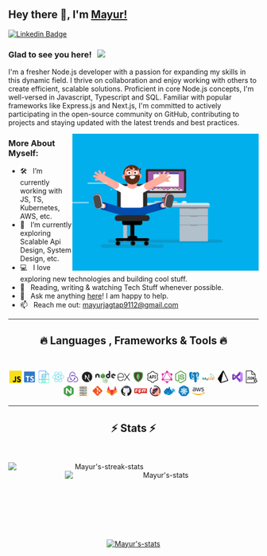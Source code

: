 ## Hey there 👋, I'm [Mayur!](https://github.com/MayurJagtap-Dev/)

[![Linkedin Badge](https://img.shields.io/badge/-LinkedIn-0e76a8?style=flat-square&logo=Linkedin&logoColor=white)](https://linkedin.com/in/mayurjagtap-dev)

### Glad to see you here! &nbsp; ![](https://visitor-badge.glitch.me/badge?page_id=MayurJagtap-Dev.MayurJagtap-Dev&style=flat-square&color=0088cc)

I'm a fresher Node.js developer with a passion for expanding my skills in this dynamic field. I thrive on collaboration and enjoy working with others to create efficient, scalable solutions. Proficient in core Node.js concepts, I'm well-versed in Javascript, Typescript and SQL. Familiar with popular frameworks like Express.js and Next.js, I'm committed to actively participating in the open-source community on GitHub, contributing to projects and staying updated with the latest trends and best practices.

<p>
<img align="right" height="275" width="375" alt="" src="https://raw.githubusercontent.com/MayurJagtap-Dev/MayurJagtap-Dev/master/assets/coder.gif" />

### More About Myself:

- 🛠 &nbsp; I’m currently working with JS, TS, Kubernetes, AWS, etc.
- 🚀 &nbsp; I’m currently exploring Scalable Api Design, System Design, etc.
- 💻 &nbsp; I love exploring new technologies and building cool stuff.
- 📰 &nbsp; Reading, writing & watching Tech Stuff whenever possible.
- 💬 &nbsp; Ask me anything [here](https://github.com/MayurJagtap-Dev/MayurJagtap-Dev/issues)! I am happy to help.
- 📫 &nbsp; Reach me out: mayurjagtap9112@gmail.com
</p>

<hr>
<h2 align="center">🔥 Languages , Frameworks & Tools 🔥</h2>
<br>
<p align="center">
  <code><img title="Javascript" height="25" src="assets/javascript.svg"></code>
  <code><img title="Typescript" height="25" src="assets/typescript.svg"></code>
  <code><img title="SQL" height="25" src="assets/sql.png"></code>
  <code><img title="React" height="25" src="assets/react.png"></code>
  <code><img title="Redux" height="25" src="assets/redux.png"></code>
  <code><img title="NextJs" height="25" src="assets/next.png"></code>
  <code><img title="NodeJs1" height="25" src="assets/nodejs.svg"></code>
  <code><img title="ExpressJs" height="25" src="assets/expressjs.png"></code>
  <code><img title="MongoDB" height="25" src="assets/mongodb.png"></code>
  <code><img title="REST api" height="25" src="assets/resi-api.png"></code>
  <code><img title="GraphQL api" height="25" src="assets/graphql-api.png"></code>
  <code><img title="NodeJs2" height="25" src="assets/node-js.svg"></code>
  <code><img title="PostgreSQL" height="25" src="assets/postgresql.png"></code>
  <code><img title="MySQL" height="25" src="assets/mysql.png"></code>
  <code><img title="Prisma" height="25" src="assets/prisma.png"></code>
  <code><img title="Visual Studio Code" height="25" src="assets/vscode.png"></code>
  <code><img title="JSON" height="25" src="assets/json.png"></code>
  <code><img title="Nginx" height="25" src="assets/nginx.png"></code>
  <code><img title="Server-Programming" height="25" src="assets/server-side-programming.png"></code>
  <code><img title="Git" height="25" src="assets/git.png"></code>
  <code><img title="Gitlab" height="25" src="assets/gitlab.png"></code>
  <code><img title="GitHub" height="25" src="assets/github.png"></code>
  <code><img title="npm" height="25" src="assets/npm.png"></code>
  <code><img title="Postman" height="25" src="assets/postman.png"></code>
  <code><img title="Docker" height="25" src="assets/docker.png"></code>
  <code><img title="Kubernets" height="25" src="assets/kubernetes.png"></code>
  <code><img title="AWS" height="25" src="assets/aws.png"></code>
</p>
<hr>

<h2 align="center">⚡ Stats ⚡</h2>
<br>
<p align=center>
  <div align=center>
    <a href="https://github.com/denvercoder1/github-readme-streak-stats" title="Go to Source">
      <img align="left" width=390 src="https://streak-stats.demolab.com/?user=MayurJagtap-Dev&theme=react&border=61dafb&hide_border=true" alt="Mayur's-streak-stats" />
    </a>
    <a href="https://github.com/anuraghazra/github-readme-stats" title="Go to Source">
      <img align="right" width=390 src="https://github-readme-stats-t7s6dq.vercel.app/api?username=MayurJagtap-Dev&show_icons=true&theme=react&border_color=61dafb&hide_border=true" alt="Mayur's-stats"/>
    </a>
  </div>
  <br><br><br><br><br><br><br><br><br>
  <div align=center>
    <a href="https://github.com/anuraghazra/github-readme-stats">
      <img height=200 align="center" src="https://github-readme-stats-t7s6dq.vercel.app/api/top-langs/?username=MayurJagtap-Dev&layout=donut"  alt="Mayur's-stats"/>
    </a>
  </div>
</p>
